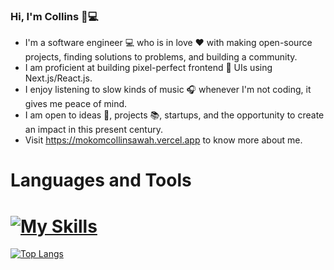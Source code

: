 ### Hi, I'm Collins 👋💻 

* I'm a software engineer 💻 who is in love ❤️ with making open-source projects, finding solutions to problems, and building a community.
* I am proficient at building pixel-perfect frontend 🎉 UIs using Next.js/React.js.
* I enjoy listening to slow kinds of music 🎧 whenever I'm not coding, it gives me peace of mind.
* I am open to ideas 📖, projects 📚, startups, and the opportunity to create an impact in this present century.
* Visit https://mokomcollinsawah.vercel.app to know more about me.
# Languages and Tools
# [![My Skills](https://skillicons.dev/icons?i=js,html,css,react,typescript,mysql,figma,git,mongodb,nextjs,nodejs,tailwind)](https://skillicons.dev)
 
[![Top Langs](https://github-readme-stats.vercel.app/api/top-langs/?username=mokomcollinsawah&layout=compact)](https://github.com/anuraghazra/github-readme-stats)
<!--
**MokomCollinsAwah/MokomCollinsAwah** is a ✨ _special_ ✨ repository because its `README.md` (this file) appears on your GitHub profile.
